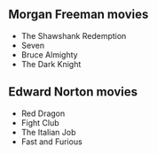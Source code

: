 ## Morgan Freeman movies

- The Shawshank Redemption
- Seven
- Bruce Almighty
- The Dark Knight

## Edward Norton movies

- Red Dragon
- Fight Club
- The Italian Job
- Fast and Furious